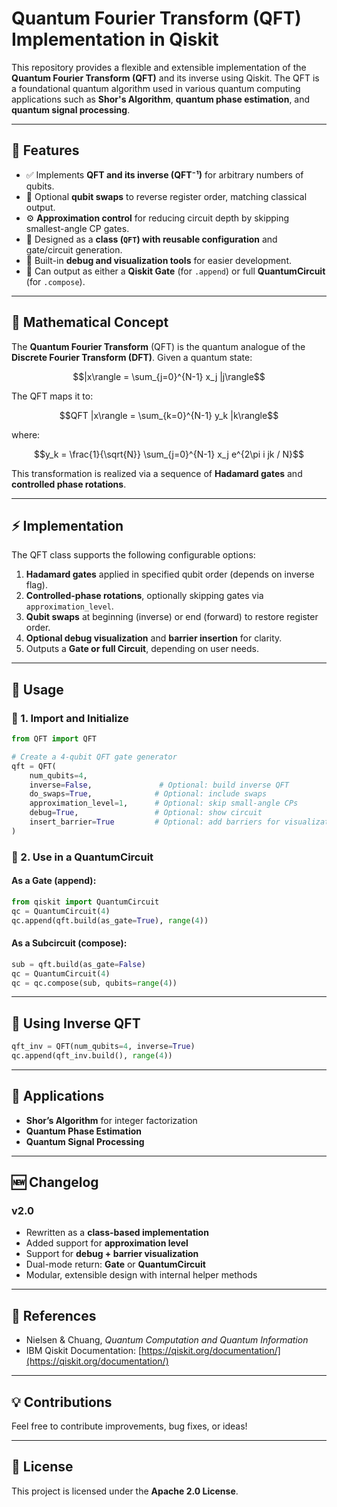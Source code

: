 # Quantum Fourier Transform (QFT) Implementation in Qiskit

This repository provides a flexible and extensible implementation of the **Quantum Fourier Transform (QFT)** and its inverse using Qiskit. The QFT is a foundational quantum algorithm used in various quantum computing applications such as **Shor's Algorithm**, **quantum phase estimation**, and **quantum signal processing**.

---

## 📌 Features

- ✅ Implements **QFT and its inverse (QFT⁻¹)** for arbitrary numbers of qubits.
- 🔁 Optional **qubit swaps** to reverse register order, matching classical output.
- ⚙️ **Approximation control** for reducing circuit depth by skipping smallest-angle CP gates.
- 🧱 Designed as a **class (`QFT`) with reusable configuration** and gate/circuit generation.
- 🧪 Built-in **debug and visualization tools** for easier development.
- 📐 Can output as either a **Qiskit Gate** (for `.append`) or full **QuantumCircuit** (for `.compose`).

---

## 🧠 Mathematical Concept

The **Quantum Fourier Transform** (QFT) is the quantum analogue of the **Discrete Fourier Transform (DFT)**. Given a quantum state:

$$|x\rangle = \sum_{j=0}^{N-1} x_j |j\rangle$$

The QFT maps it to:

$$QFT |x\rangle = \sum_{k=0}^{N-1} y_k |k\rangle$$

where:

$$y_k = \frac{1}{\sqrt{N}} \sum_{j=0}^{N-1} x_j e^{2\pi i jk / N}$$

This transformation is realized via a sequence of **Hadamard gates** and **controlled phase rotations**.

---

## ⚡ Implementation

The QFT class supports the following configurable options:

1. **Hadamard gates** applied in specified qubit order (depends on inverse flag).
2. **Controlled-phase rotations**, optionally skipping gates via `approximation_level`.
3. **Qubit swaps** at beginning (inverse) or end (forward) to restore register order.
4. **Optional debug visualization** and **barrier insertion** for clarity.
5. Outputs a **Gate or full Circuit**, depending on user needs.

---

## 🚀 Usage

### 🔧 1. Import and Initialize

```python
from QFT import QFT

# Create a 4-qubit QFT gate generator
qft = QFT(
    num_qubits=4,
    inverse=False,               # Optional: build inverse QFT
    do_swaps=True,              # Optional: include swaps
    approximation_level=1,      # Optional: skip small-angle CPs
    debug=True,                 # Optional: show circuit
    insert_barrier=True         # Optional: add barriers for visualization
)
```

### 🧱 2. Use in a QuantumCircuit

#### As a Gate (append):
```python
from qiskit import QuantumCircuit
qc = QuantumCircuit(4)
qc.append(qft.build(as_gate=True), range(4))
```

#### As a Subcircuit (compose):
```python
sub = qft.build(as_gate=False)
qc = QuantumCircuit(4)
qc = qc.compose(sub, qubits=range(4))
```

---

## 🔁 Using Inverse QFT
```python
qft_inv = QFT(num_qubits=4, inverse=True)
qc.append(qft_inv.build(), range(4))
```

---

## 🎯 Applications

- **Shor’s Algorithm** for integer factorization
- **Quantum Phase Estimation**
- **Quantum Signal Processing**

---

## 🆕 Changelog

### v2.0
- Rewritten as a **class-based implementation**
- Added support for **approximation level**
- Support for **debug + barrier visualization**
- Dual-mode return: **Gate** or **QuantumCircuit**
- Modular, extensible design with internal helper methods

---

## 🔗 References
- Nielsen & Chuang, *Quantum Computation and Quantum Information*
- IBM Qiskit Documentation: [https://qiskit.org/documentation/](https://qiskit.org/documentation/)

---

## 💡 Contributions

Feel free to contribute improvements, bug fixes, or ideas!

---

## 📜 License

This project is licensed under the **Apache 2.0 License**.
